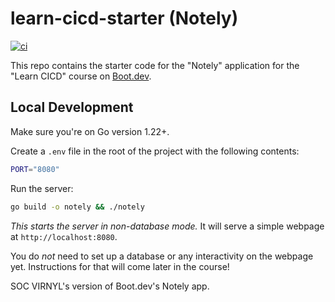 # learn-cicd-starter (Notely)

[![ci](https://github.com/uncomfyhalomacro/learn-cicd-starter/actions/workflows/ci.yml/badge.svg?branch=main)](https://github.com/uncomfyhalomacro/learn-cicd-starter/actions/workflows/ci.yml)

This repo contains the starter code for the "Notely" application for the "Learn CICD" course on [Boot.dev](https://boot.dev).

## Local Development

Make sure you're on Go version 1.22+.

Create a `.env` file in the root of the project with the following contents:

```bash
PORT="8080"
```

Run the server:

```bash
go build -o notely && ./notely
```

*This starts the server in non-database mode.* It will serve a simple webpage at `http://localhost:8080`.

You do *not* need to set up a database or any interactivity on the webpage yet. Instructions for that will come later in the course!

SOC VIRNYL's version of Boot.dev's Notely app.
